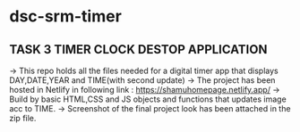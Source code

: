 # dsc-srm-timer
TASK 3 TIMER CLOCK DESTOP APPLICATION
-----------------------------------------------
-> This repo holds all the files needed for a digital timer app that displays DAY,DATE,YEAR and TIME(with second update)
-> The project has been hosted in Netlify in following link : https://shamuhomepage.netlify.app/
-> Build by basic HTML,CSS and JS objects and functions that updates image acc to TIME.
-> Screenshot of the final project look has been attached in the zip file.
